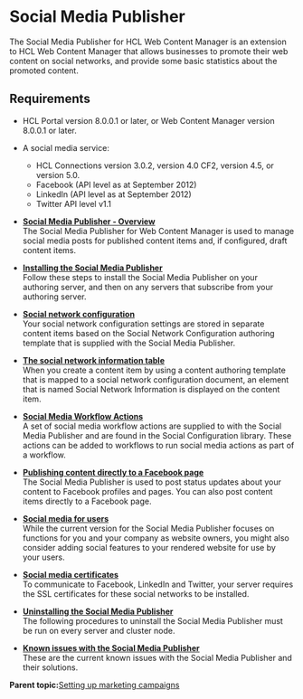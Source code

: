 # Social Media Publisher 

The Social Media Publisher for HCL Web Content Manager is an extension to HCL Web Content Manager that allows businesses to promote their web content on social networks, and provide some basic statistics about the promoted content.

## Requirements

-   HCL Portal version 8.0.0.1 or later, or Web Content Manager version 8.0.0.1 or later.
-   A social media service:
    -   HCL Connections version 3.0.2, version 4.0 CF2, version 4.5, or version 5.0.
    -   Facebook \(API level as at September 2012\)
    -   LinkedIn \(API level as at September 2012\)
    -   Twitter API level v1.1

-   **[Social Media Publisher - Overview ](../wcm/wcm_sm_ovr.md)**  
The Social Media Publisher for Web Content Manager is used to manage social media posts for published content items and, if configured, draft content items.
-   **[Installing the Social Media Publisher ](../wcm/wcm_sm_install.md)**  
Follow these steps to install the Social Media Publisher on your authoring server, and then on any servers that subscribe from your authoring server.
-   **[Social network configuration ](../wcm/wcm_sm_config_doc.md)**  
Your social network configuration settings are stored in separate content items based on the Social Network Configuration authoring template that is supplied with the Social Media Publisher.
-   **[The social network information table ](../wcm/wcm_sm_using.md)**  
When you create a content item by using a content authoring template that is mapped to a social network configuration document, an element that is named Social Network Information is displayed on the content item.
-   **[Social Media Workflow Actions ](../wcm/wcm_sm_workflow.md)**  
A set of social media workflow actions are supplied to with the Social Media Publisher and are found in the Social Configuration library. These actions can be added to workflows to run social media actions as part of a workflow.
-   **[Publishing content directly to a Facebook page ](../wcm/wcm_sm_fb.md)**  
The Social Media Publisher is used to post status updates about your content to Facebook profiles and pages. You can also post content items directly to a Facebook page.
-   **[Social media for users ](../wcm/wcm_sm_end_users.md)**  
While the current version for the Social Media Publisher focuses on functions for you and your company as website owners, you might also consider adding social features to your rendered website for use by your users.
-   **[Social media certificates ](../wcm/wcm_sm_certs.md)**  
To communicate to Facebook, LinkedIn and Twitter, your server requires the SSL certificates for these social networks to be installed.
-   **[Uninstalling the Social Media Publisher ](../wcm/wcm_sm_uninstall.md)**  
The following procedures to uninstall the Social Media Publisher must be run on every server and cluster node.
-   **[Known issues with the Social Media Publisher ](../wcm/wcm_sm_technotes.md)**  
These are the current known issues with the Social Media Publisher and their solutions.

**Parent topic:**[Setting up marketing campaigns ](../site/site_market.md)

